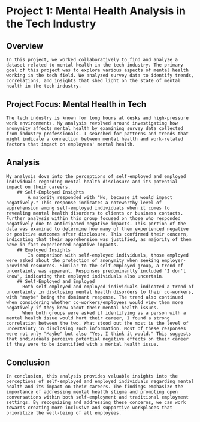 # Project 1: Mental Health Analysis in the Tech Industry
## Overview
    In this project, we worked collaboratively to find and analyze a dataset related to mental health in the tech industry. The primary goal of this project was to explore various aspects of mental health working in the tech field. We analyzed survey data to identify trends, correlations, and insights that shed light on the state of mental health in the tech industry. 

## Project Focus: Mental Health in Tech
    The tech industry is known for long hours at desks and high-pressure work environments. My analysis revolved around investigating how anonymity affects mental health by examining survey data collected from industry professionals. I searched for patterns and trends that might indicate a connection between mental health and work-related factors that impact on employees' mental health.

## Analysis
    My analysis dove into the perceptions of self-employed and employed individuals regarding mental health disclosure and its potential impact on their careers.
        ## Self-Employed Insights
            A majority responded with "No, because it would impact negatively." This response indicates a noteworthy level of apprehension among self-employed individuals when it comes to revealing mental health disorders to clients or business contacts. Further analysis within this group focused on those who responded negatively due to anticipated negative impacts. This portion of the data was examined to determine how many of them experienced negative or positive outcomes after disclosure. This confirmed their concern, indicating that their apprehension was justified, as majority of them have in fact experienced negative impacts. 
        ## Employed Insights
            In comparison with self-employed individuals, those employed were asked about the protection of anonymity when seeking employer-provided resources. Similar to the self-employed group, a trend of uncertainty was apparent. Responses predominantly included "I don't know", indicating that employed individuals also uncertain.
        ## Self-Employed and Employed
          Both self-employed and employed individuals indicated a trend of uncertainty in disclosing mental health disorders to their co-workers, with "maybe" being the dominant response. The trend also continued when considering whether co-workers/employees would view them more negatively if they knew about their mental health issues. 
          When both groups were asked if identifying as a person with a mental health issue would hurt their career, I found a strong correlation between the two. What stood out the most is the level of uncertainty in disclosing such information. Most of these responses were not only "Maybe" but also "Yes, I think it would." This suggests that individuals perceive potential negative effects on their career if they were to be identified with a mental health issue.
## Conclusion
    In conclusion, this analysis provides valuable insights into the perceptions of self-employed and employed individuals regarding mental health and its impact on their careers. The findings emphasize the importance of addressing mental health stigma and promoting open conversations within both self-employment and traditional employment settings. By recognizing and addressing these concerns, we can work towards creating more inclusive and supportive workplaces that prioritize the well-being of all employees.
